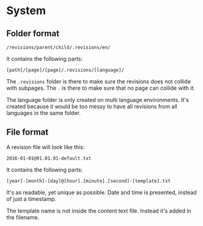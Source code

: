 # System

## Folder format

```
/revisions/parent/child/.revisions/en/
```

It contains the following parts:

```
[path]/[page]/[page]/.revisions/[language]/
```

The `.revisions` folder is there to make sure the revisions does not collide with subpages. The `.` is there to make sure that no page can collide with it.

The language folder is only created on multi language environments. It's created because it would be too messy to have all revisions from all languages in the same folder.

## File format

A revision file will look like this:

```
2016-01-01@01.01.01-default.txt
```

It contains the following parts:

```
[year]-[month]-[day]@[hour].[minute].[second]-[template].txt
```

It's as readable, yet unique as possible. Date and time is presented, instead of just a timestamp.

The template name is not inside the content text file. Instead it's added in the filename.